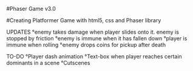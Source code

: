 #Phaser Game v3.0

#Creating Platformer Game with html5, css and Phaser library

UPDATES
°enemy takes damage when player slides onto it. enemy is stopped by friction
°enemy is immune when it has fallen down
°player is immune when rolling
°enemy drops coins for pickup after death

TO-DO
°Player dash animation
°Text-box when player reaches certain dominants in a scene
°Cutscenes